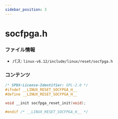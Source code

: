 ```yaml
---
sidebar_position: 3
---
```

# socfpga.h

### ファイル情報

- パス: `linux-v6.12/include/linux/reset/socfpga.h`

### コンテンツ

```h
/* SPDX-License-Identifier: GPL-2.0 */
#ifndef __LINUX_RESET_SOCFPGA_H__
#define __LINUX_RESET_SOCFPGA_H__

void __init socfpga_reset_init(void);

#endif /* __LINUX_RESET_SOCFPGA_H__ */

```
